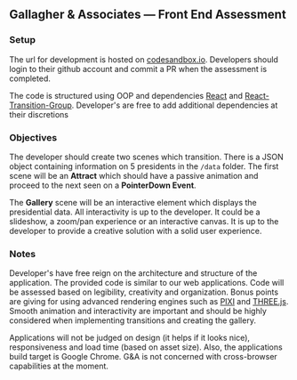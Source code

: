## Gallagher & Associates — Front End Assessment

### Setup
The url for development is hosted on [codesandbox.io](http://codesandbox.io). Developers should login to their github account and commit a PR when the assessment is completed.

The code is structured using OOP and dependencies [React](http://reactjs.org) and [React-Transition-Group](https://reactcommunity.org/react-transition-group/). Developer's are free to add additional dependencies at their discretions

### Objectives
The developer should create two scenes which transition. There is a JSON object containing information on 5 presidents in the `/data` folder. The first scene will be an **Attract** which should have a passive animation and proceed to the next seen on a **PointerDown Event**.

The **Gallery** scene will be an interactive element which displays the presidential data. All interactivity is up to the developer. It could be a slideshow, a zoom/pan experience or an interactive canvas. It is up to the developer to provide a creative solution with a solid user experience.

### Notes
Developer's have free reign on the architecture and structure of the application. The provided code is similar to our web applications. Code will be assessed based on legibility, creativity and organization. Bonus points are giving for using advanced rendering engines such as [PIXI](http://pixijs.io) and [THREE.js](http://threejs.org). Smooth animation and interactivity are important and should be highly considered when implementing transitions and creating the gallery.

Applications will not be judged on design (it helps if it looks nice), responsiveness and load time (based on asset size). Also, the applications build target is Google Chrome. G&A is not concerned with cross-browser capabilities at the moment.
